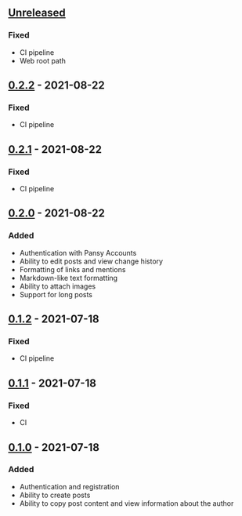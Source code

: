 ## [Unreleased]
### Fixed
- CI pipeline
- Web root path

## [0.2.2] - 2021-08-22
### Fixed
- CI pipeline

## [0.2.1] - 2021-08-22
### Fixed
- CI pipeline

## [0.2.0] - 2021-08-22
### Added
- Authentication with Pansy Accounts
- Ability to edit posts and view change history
- Formatting of links and mentions
- Markdown-like text formatting
- Ability to attach images
- Support for long posts

## [0.1.2] - 2021-07-18
### Fixed
- CI pipeline

## [0.1.1] - 2021-07-18
### Fixed
- CI

## [0.1.0] - 2021-07-18
### Added
- Authentication and registration
- Ability to create posts
- Ability to copy post content and view information about the author

[Unreleased]: https://github.com/pansydev/shetter_app/compare/v0.2.2...vHEAD
[0.2.2]: https://github.com/pansydev/shetter_app/compare/v0.2.1...v0.2.2
[0.2.1]: https://github.com/pansydev/shetter_app/compare/v0.2.0...v0.2.1
[0.2.0]: https://github.com/pansydev/shetter_app/compare/v0.1.2...v0.2.0
[0.1.2]: https://github.com/pansydev/shetter_app/compare/v0.1.1...v0.1.2
[0.1.1]: https://github.com/pansydev/shetter_app/compare/v0.1.0...v0.1.1
[0.1.0]: https://github.com/pansydev/shetter_app/releases/tag/v0.1.0